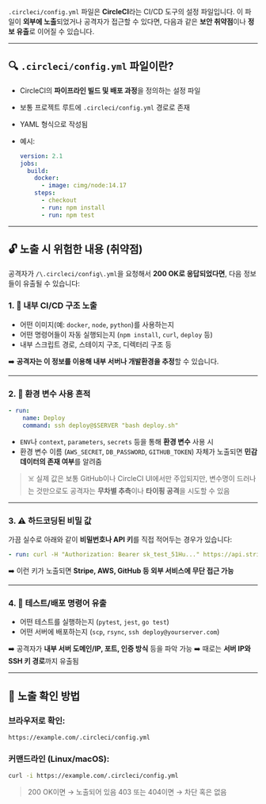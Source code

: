 `.circleci/config.yml` 파일은 **CircleCI**라는 CI/CD 도구의 설정 파일입니다.
이 파일이 **외부에 노출**되었거나 공격자가 접근할 수 있다면, 다음과 같은 **보안 취약점**이나 **정보 유출**로 이어질 수 있습니다.

---

## 🔍 `.circleci/config.yml` 파일이란?

* CircleCI의 **파이프라인 빌드 및 배포 과정**을 정의하는 설정 파일
* 보통 프로젝트 루트에 `.circleci/config.yml` 경로로 존재
* YAML 형식으로 작성됨
* 예시:

  ```yaml
  version: 2.1
  jobs:
    build:
      docker:
        - image: cimg/node:14.17
      steps:
        - checkout
        - run: npm install
        - run: npm test
  ```

---

## 🔓 노출 시 위험한 내용 (취약점)

공격자가 `/\.circleci/config\.yml`을 요청해서 **200 OK로 응답되었다면**, 다음 정보들이 유출될 수 있습니다:

### 1. 🧠 **내부 CI/CD 구조 노출**

* 어떤 이미지(예: `docker`, `node`, `python`)를 사용하는지
* 어떤 명령어들이 자동 실행되는지 (`npm install`, `curl`, `deploy` 등)
* 내부 스크립트 경로, 스테이지 구조, 디렉터리 구조 등

➡️ **공격자는 이 정보를 이용해 내부 서버나 개발환경을 추정**할 수 있습니다.

---

### 2. 🔑 **환경 변수 사용 흔적**

```yaml
- run:
    name: Deploy
    command: ssh deploy@$SERVER "bash deploy.sh"
```

* `ENV`나 `context`, `parameters`, `secrets` 등을 통해 **환경 변수** 사용 시
* 환경 변수 이름 (`AWS_SECRET`, `DB_PASSWORD`, `GITHUB_TOKEN`) 자체가 노출되면 **민감 데이터의 존재 여부**를 알려줌

> ☠️ 실제 값은 보통 GitHub이나 CircleCI UI에서만 주입되지만, 변수명이 드러나는 것만으로도 공격자는 **무차별 추측**이나 **타이핑 공격**을 시도할 수 있음

---

### 3. ⚠️ **하드코딩된 비밀 값**

가끔 실수로 아래와 같이 **비밀번호나 API 키**를 직접 적어두는 경우가 있습니다:

```yaml
- run: curl -H "Authorization: Bearer sk_test_51Hu..." https://api.stripe.com/v1/customers
```

➡️ 이런 키가 노출되면 **Stripe, AWS, GitHub 등 외부 서비스에 무단 접근 가능**

---

### 4. 🧪 **테스트/배포 명령어 유출**

* 어떤 테스트를 실행하는지 (`pytest`, `jest`, `go test`)
* 어떤 서버에 배포하는지 (`scp`, `rsync`, `ssh deploy@yourserver.com`)

➡️ 공격자가 **내부 서버 도메인/IP, 포트, 인증 방식** 등을 파악 가능
➡️ 때로는 **서버 IP와 SSH 키 경로**까지 유출됨

---

## 📌 노출 확인 방법

### 브라우저로 확인:

```
https://example.com/.circleci/config.yml
```

### 커맨드라인 (Linux/macOS):

```bash
curl -i https://example.com/.circleci/config.yml
```

> 200 OK이면 → 노출되어 있음
> 403 또는 404이면 → 차단 혹은 없음

